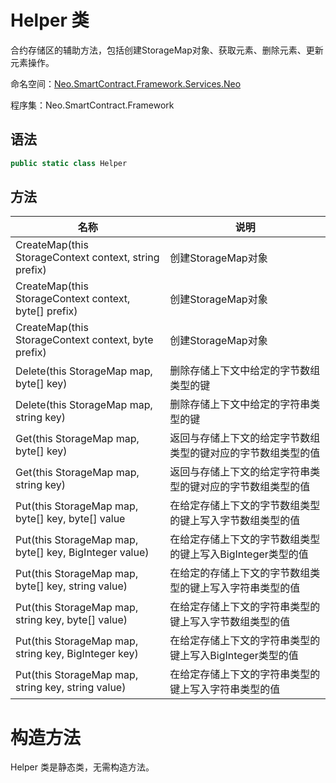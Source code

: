 # Helper 类

合约存储区的辅助方法，包括创建StorageMap对象、获取元素、删除元素、更新元素操作。

命名空间：[Neo.SmartContract.Framework.Services.Neo](../neo.md)

程序集：Neo.SmartContract.Framework

## 语法

```c#
public static class Helper
```

## 方法

| 名称                                                   | 说明                                                         |
| ------------------------------------------------------ | ------------------------------------------------------------ |
| CreateMap(this StorageContext context, string prefix)  | 创建StorageMap对象                                           |
| CreateMap(this StorageContext context, byte[] prefix)  | 创建StorageMap对象                                           |
| CreateMap(this StorageContext context, byte prefix)    | 创建StorageMap对象                                           |
| Delete(this StorageMap map, byte[] key)                | 删除存储上下文中给定的字节数组类型的键                       |
| Delete(this StorageMap map, string key)                | 删除存储上下文中给定的字符串类型的键                         |
| Get(this StorageMap map, byte[] key)                   | 返回与存储上下文的给定字节数组类型的键对应的字节数组类型的值 |
| Get(this StorageMap map, string key)                   | 返回与存储上下文的给定字符串类型的键对应的字节数组类型的值   |
| Put(this StorageMap map, byte[] key, byte[] value      | 在给定存储上下文的字节数组类型的键上写入字节数组类型的值     |
| Put(this StorageMap map, byte[] key, BigInteger value) | 在给定存储上下文的字节数组类型的键上写入BigInteger类型的值   |
| Put(this StorageMap map, byte[] key, string value)     | 在给定的存储上下文的字节数组类型的键上写入字符串类型的值     |
| Put(this StorageMap map, string key, byte[] value)     | 在给定存储上下文的字符串类型的键上写入字节数组类型的值       |
| Put(this StorageMap map, string key, BigInteger key)   | 在给定存储上下文的字符串类型的键上写入BigInteger类型的值     |
| Put(this StorageMap map, string key, string value)     | 在给定存储上下文的字符串类型的键上写入字符串类型的值         |

# 构造方法

Helper 类是静态类，无需构造方法。